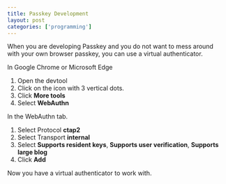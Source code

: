 ```yaml
---
title: Passkey Development
layout: post
categories: ['programming']
---
```

When you are developing Passkey and you do not want to mess around with your own browser passkey, you can use a virtual authenticator.

In Google Chrome or Microsoft Edge
1. Open the devtool
2. Click on the icon with 3 vertical dots.
3. Click **More tools**
4. Select **WebAuthn**

In the WebAuthn tab.
1. Select Protocol **ctap2**
2. Select Transport **internal**
3. Select **Supports resident keys**, **Supports user verification**, **Supports large blog**
4. Click **Add**

Now you have a virtual authenticator to work with.